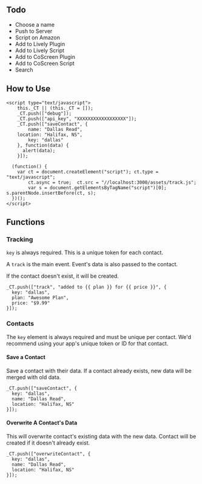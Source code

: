 ## Todo

- Choose a name
- Push to Server
- Script on Amazon
- Add to Lively Plugin
- Add to Lively Script
- Add to CoScreen Plugin
- Add to CoScreen Script
- Search
  

## How to Use

```
<script type="text/javascript">
	this._CT || (this._CT = []);
	_CT.push(["debug"]);
	_CT.push(["api_key", "XXXXXXXXXXXXXXXXXX"]);
	_CT.push(["saveContact", {
		name: "Dallas Read",
    location: "Halifax, NS",
		key: "dallas"
	}, function(data) {
	  alert(data);
	}]);
	
  (function() {
    var ct = document.createElement("script"); ct.type = "text/javascript";
		ct.async = true;  ct.src = "//localhost:3000/assets/track.js";
		var s = document.getElementsByTagName("script")[0]; s.parentNode.insertBefore(ct, s);
  })();
</script>
```


## Functions

### Tracking

`key` is always required. This is a unique token for each contact.

A `track` is the main event. Event's data is also passed to the contact.

If the contact doesn't exist, it will be created.

```
_CT.push(["track", "added to {{ plan }} for {{ price }}", {
  key: "dallas",
  plan: "Awesome Plan",
  price: "$9.99"
}]);
```

### Contacts

The `key` element is always required and must be unique per contact. We'd recommend using your app's unique token or ID for that contact.

#### Save a Contact

Save a contact with their data. If a contact already exists, new data will be merged with old data.

```
_CT.push(["saveContact", {
  key: "dallas",
  name: "Dallas Read",
  location: "Halifax, NS"
}]);
```

#### Overwrite A Contact's Data

This will overwrite contact's existing data with the new data. Contact will be created if it doesn't already exist.

```
_CT.push(["overwriteContact", {
  key: "dallas",
  name: "Dallas Read",
  location: "Halifax, NS"
}]);
```